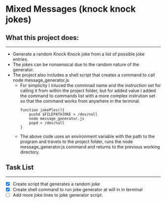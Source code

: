 # Mixed Messages (knock knock jokes)

## What this project does:
---
* Generate a random Knock Knock joke from a list of possible joke entries.
* The jokes can be nonsensical due to the random nature of the generator.
* The project also includes a shell script that creates a command to call node message_generator.js
    * For simplicity I inluced the commnad name and the instruction set for calling it from within the project folder, but for added value I added the command to commands list with a more complex instrution set so that the command works from anywhere in the terminal.
        ```terminal
        function jokePles(){
            pushd $FILEPATHJOKE > /dev/null
            node message_generator.js
            popd > /dev/null
        }
        ```
    * The above code uses an environment variable with the path to the program and travels to the project folder, runs the node message_generator.js command and returns to the previous working directory.

## Task List
---
- [x] Create script that generates a random joke
- [x] Create shell command to run joke generator at will in in terminal
- [ ] Add more joke lines to joke generator script.